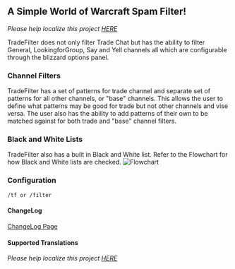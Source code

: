 ## A Simple World of Warcraft Spam Filter!
_Please help localize this project [HERE](http://www.wowace.com/projects/trade-filter/localization/)_

TradeFilter does not only filter Trade Chat but has the ability to filter General, LookingforGroup, Say and Yell channels all which are configurable through the blizzard options panel.

### Channel Filters
TradeFilter has a set of patterns for trade channel and separate set of patterns for all other channels, or "base" channels. This allows the user to define what patterns may be good for trade but not other channels and vise versa. The user also has the ability to add patterns of their own to be matched against for both trade and "base" channel filters.

### Black and White Lists
TradeFilter also has a built in Black and White list. Refer to the Flowchart for how Black and White lists are checked.
![Flowchart](./assets/TradeFilter_Flow.png)

### Configuration
```
/tf or /filter
```

#### ChangeLog
[ChangeLog Page](https://github.com/Evonder/TradeFilter/commits/master)

#### Supported Translations
_Please help localize this project [HERE](http://www.wowace.com/projects/trade-filter/localization/)_
